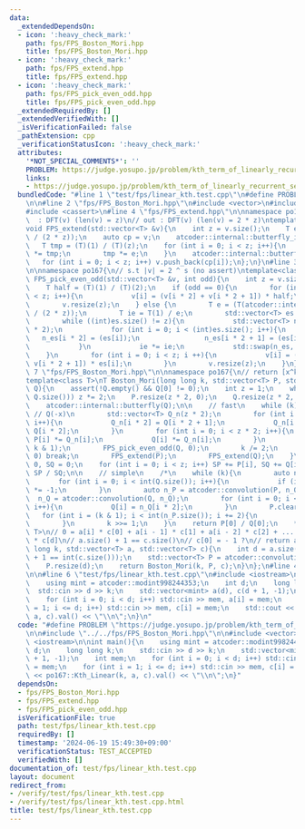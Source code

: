 ```yaml
---
data:
  _extendedDependsOn:
  - icon: ':heavy_check_mark:'
    path: fps/FPS_Boston_Mori.hpp
    title: fps/FPS_Boston_Mori.hpp
  - icon: ':heavy_check_mark:'
    path: fps/FPS_extend.hpp
    title: fps/FPS_extend.hpp
  - icon: ':heavy_check_mark:'
    path: fps/FPS_pick_even_odd.hpp
    title: fps/FPS_pick_even_odd.hpp
  _extendedRequiredBy: []
  _extendedVerifiedWith: []
  _isVerificationFailed: false
  _pathExtension: cpp
  _verificationStatusIcon: ':heavy_check_mark:'
  attributes:
    '*NOT_SPECIAL_COMMENTS*': ''
    PROBLEM: https://judge.yosupo.jp/problem/kth_term_of_linearly_recurrent_sequence
    links:
    - https://judge.yosupo.jp/problem/kth_term_of_linearly_recurrent_sequence
  bundledCode: "#line 1 \"test/fps/linear_kth.test.cpp\"\n#define PROBLEM \"https://judge.yosupo.jp/problem/kth_term_of_linearly_recurrent_sequence\"\
    \n\n#line 2 \"fps/FPS_Boston_Mori.hpp\"\n#include <vector>\n#include <atcoder/convolution>\n\
    #include <cassert>\n#line 4 \"fps/FPS_extend.hpp\"\n\nnamespace po167{\n// in\
    \  : DFT(v) (len(v) = z)\n// out : DFT(v) (len(v) = 2 * z)\ntemplate<class T>\n\
    void FPS_extend(std::vector<T> &v){\n    int z = v.size();\n    T e = (T(atcoder::internal::primitive_root_constexpr(T::mod()))).pow(T::mod()\
    \ / (2 * z));\n    auto cp = v;\n    atcoder::internal::butterfly_inv(cp);\n \
    \   T tmp = (T)(1) / (T)(z);\n    for (int i = 0; i < z; i++){\n        cp[i]\
    \ *= tmp;\n        tmp *= e;\n    }\n    atcoder::internal::butterfly(cp);\n \
    \   for (int i = 0; i < z; i++) v.push_back(cp[i]);\n};\n}\n#line 3 \"fps/FPS_pick_even_odd.hpp\"\
    \n\nnamespace po167{\n// s.t |v| = 2 ^ s (no assert)\ntemplate<class T>\nvoid\
    \ FPS_pick_even_odd(std::vector<T> &v, int odd){\n    int z = v.size() / 2;\n\
    \    T half = (T)(1) / (T)(2);\n    if (odd == 0){\n        for (int i = 0; i\
    \ < z; i++){\n            v[i] = (v[i * 2] + v[i * 2 + 1]) * half;\n        }\n\
    \        v.resize(z);\n    } else {\n        T e = (T(atcoder::internal::primitive_root_constexpr(T::mod()))).pow(T::mod()\
    \ / (2 * z));\n        T ie = T(1) / e;\n        std::vector<T> es = {half};\n\
    \        while ((int)es.size() != z){\n            std::vector<T> n_es((int)es.size()\
    \ * 2);\n            for (int i = 0; i < (int)es.size(); i++){\n             \
    \   n_es[i * 2] = (es[i]);\n                n_es[i * 2 + 1] = (es[i] * ie);\n\
    \            }\n            ie *= ie;\n            std::swap(n_es, es);\n    \
    \    }\n        for (int i = 0; i < z; i ++){\n            v[i] = (v[i * 2] -\
    \ v[i * 2 + 1]) * es[i];\n        }\n        v.resize(z);\n    }\n}\n}\n#line\
    \ 7 \"fps/FPS_Boston_Mori.hpp\"\n\nnamespace po167{\n// return [x^k] P(x) / Q(x)\n\
    template<class T>\nT Boston_Mori(long long k, std::vector<T> P, std::vector<T>\
    \ Q){\n    assert(!Q.empty() && Q[0] != 0);\n    int z = 1;\n    while (z < (int)std::max(P.size(),\
    \ Q.size())) z *= 2;\n    P.resize(z * 2, 0);\n    Q.resize(z * 2, 0);\n    atcoder::internal::butterfly(P);\n\
    \    atcoder::internal::butterfly(Q);\n\n    // fast\n    while (k){\n       \
    \ // Q(-x)\n        std::vector<T> Q_n(z * 2);\n        for (int i = 0; i < z;\
    \ i++){\n            Q_n[i * 2] = Q[i * 2 + 1];\n            Q_n[i * 2 + 1] =\
    \ Q[i * 2];\n        }\n        for (int i = 0; i < z * 2; i++){\n           \
    \ P[i] *= Q_n[i];\n            Q[i] *= Q_n[i];\n        }\n        FPS_pick_even_odd(P,\
    \ k & 1);\n        FPS_pick_even_odd(Q, 0);\n        k /= 2;\n        if (k ==\
    \ 0) break;\n        FPS_extend(P);\n        FPS_extend(Q);\n    }\n    T SP =\
    \ 0, SQ = 0;\n    for (int i = 0; i < z; i++) SP += P[i], SQ += Q[i];\n    return\
    \ SP / SQ;\n\n    // simple\n    /*\n    while (k){\n        auto n_Q = Q;\n \
    \       for (int i = 0; i < int(Q.size()); i++){\n            if (i & 1) n_Q[i]\
    \ *= -1;\n        }\n        auto n_P = atcoder::convolution(P, n_Q);\n      \
    \  n_Q = atcoder::convolution(Q, n_Q);\n        for (int i = 0; i < int(Q.size());\
    \ i++){\n            Q[i] = n_Q[i * 2];\n        }\n        P.clear();\n     \
    \   for (int i = (k & 1); i < int(n_P.size()); i += 2){\n            P.push_back(n_P[i]);\n\
    \        }\n        k >>= 1;\n    }\n    return P[0] / Q[0];\n    */\n}\n\ntemplate<class\
    \ T>\n// 0 = a[i] * c[0] + a[i - 1] * c[1] + a[i - 2] * c[2] + ... + a[i - d]\
    \ * c[d]\n// a.size() + 1 == c.size()\n// c[0] = - 1 ?\n// return a[k]\nT Kth_Linear(long\
    \ long k, std::vector<T> a, std::vector<T> c){\n    int d = a.size();\n    assert(d\
    \ + 1 == int(c.size()));\n    std::vector<T> P = atcoder::convolution(a, c);\n\
    \    P.resize(d);\n    return Boston_Mori(k, P, c);\n}\n};\n#line 4 \"test/fps/linear_kth.test.cpp\"\
    \n\n#line 6 \"test/fps/linear_kth.test.cpp\"\n#include <iostream>\n\nint main(){\n\
    \    using mint = atcoder::modint998244353;\n    int d;\n    long long k;\n  \
    \  std::cin >> d >> k;\n    std::vector<mint> a(d), c(d + 1, -1);\n    int mem;\n\
    \    for (int i = 0; i < d; i++) std::cin >> mem, a[i] = mem;\n    for (int i\
    \ = 1; i <= d; i++) std::cin >> mem, c[i] = mem;\n    std::cout << po167::Kth_Linear(k,\
    \ a, c).val() << \"\\n\";\n}\n"
  code: "#define PROBLEM \"https://judge.yosupo.jp/problem/kth_term_of_linearly_recurrent_sequence\"\
    \n\n#include \"../../fps/FPS_Boston_Mori.hpp\"\n\n#include <vector>\n#include\
    \ <iostream>\n\nint main(){\n    using mint = atcoder::modint998244353;\n    int\
    \ d;\n    long long k;\n    std::cin >> d >> k;\n    std::vector<mint> a(d), c(d\
    \ + 1, -1);\n    int mem;\n    for (int i = 0; i < d; i++) std::cin >> mem, a[i]\
    \ = mem;\n    for (int i = 1; i <= d; i++) std::cin >> mem, c[i] = mem;\n    std::cout\
    \ << po167::Kth_Linear(k, a, c).val() << \"\\n\";\n}"
  dependsOn:
  - fps/FPS_Boston_Mori.hpp
  - fps/FPS_extend.hpp
  - fps/FPS_pick_even_odd.hpp
  isVerificationFile: true
  path: test/fps/linear_kth.test.cpp
  requiredBy: []
  timestamp: '2024-06-19 15:49:30+09:00'
  verificationStatus: TEST_ACCEPTED
  verifiedWith: []
documentation_of: test/fps/linear_kth.test.cpp
layout: document
redirect_from:
- /verify/test/fps/linear_kth.test.cpp
- /verify/test/fps/linear_kth.test.cpp.html
title: test/fps/linear_kth.test.cpp
---
```

